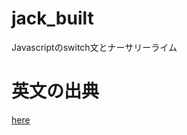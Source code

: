 # jack_built
Javascriptのswitch文とナーサリーライム
# 英文の出典
[here](https://mother-goose.hix05.com/Mg2/mg049.jack.html)